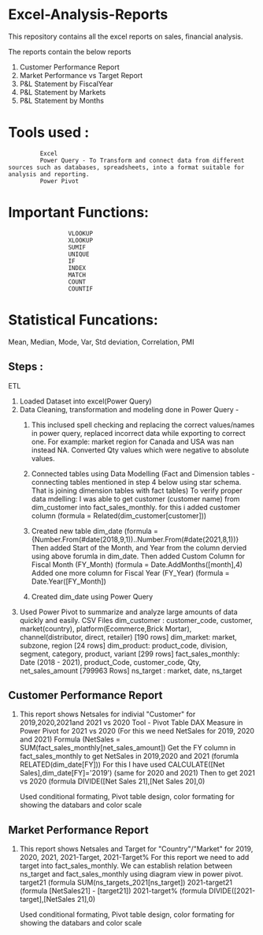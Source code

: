 # Excel-Analysis-Reports
This repository contains all the excel reports on sales, financial analysis.

The reports contain the below reports
1. Customer Performance Report
2. Market Performance vs Target Report
3. P&L Statement by FiscalYear
4. P&L Statement by Markets
5. P&L Statement by Months
   
# Tools used : 
             Excel 
             Power Query - To Transform and connect data from different sources such as databases, spreadsheets, into a format suitable for analysis and reporting. 
             Power Pivot 

# Important Functions: 
                     VLOOKUP 
                     XLOOKUP
                     SUMIF
                     UNIQUE
                     IF
                     INDEX 
                     MATCH
                     COUNT
                     COUNTIF

# Statistical Funcations: 
Mean, Median, Mode, Var, Std deviation, Correlation, PMI

## Steps : 
ETL
1. Loaded Dataset into excel(Power Query)
2. Data Cleaning, transformation and modeling done in Power Query -
   1. This inclused spell checking and replacing the correct values/names in power query, replaced incorrect data while exporting to correct one. For example: market region for Canada 
      and USA was nan instead NA. Converted Qty values which were negative to absolute values.
   2. Connected tables using Data Modelling (Fact and Dimension tables - connecting tables mentioned in step 4 below using star schema. That is joining dimension tables with fact tables)
      To verify proper data mdelling:
      I was able to get customer (customer name) from dim_customer into fact_sales_monthly.
      for this i added customer column (formula = Related(dim_customer[customer]))
   3. Created new table dim_date (formula = {Number.From(#date(2018,9,1))..Number.From(#date(2021,8,1))}
      Then added Start of the Month, and Year from the column dervied using above forumla in dim_date.
      Then added Custom Column for Fiscal Month (FY_Month) (formula = Date.AddMonths([month],4)
      Added one more column for Fiscal Year (FY_Year) (formula = Date.Year([FY_Month])
      
   5. Created dim_date using Power Query
4. Used Power Pivot to summarize and analyze large amounts of data quickly and easily.
CSV Files
dim_customer : customer_code, customer, market(country), platform(Ecommerce,Brick Mortar), channel(distributor, direct, retailer) [190 rows]
dim_market: market, subzone, region [24 rows]
dim_product: product_code, division, segment, category, product, variant [299 rows]
fact_sales_monthly: Date (2018 - 2021), product_Code, customer_code, Qty, net_sales_amount [799963 Rows]
ns_target : market, date, ns_target 

## Customer Performance Report 
1. This report shows Netsales for indivial "Customer" for 2019,2020,2021and 2021 vs 2020
   Tool - Pivot Table
   DAX Measure in Power Pivot for 2021 vs 2020 (For this we need NetSales for 2019, 2020 and 2021)
   Formula (NetSales = SUM(fact_sales_monthly[net_sales_amount])
   Get the FY column in fact_sales_monthly to get NetSales in 2019,2020 and 2021 (forumla RELATED(dim_date[FY]))
   For this I have used CALCULATE([Net Sales],dim_date[FY]='2019') (same for 2020 and 2021)
   Then to get 2021 vs 2020 (formula DIVIDE([Net Sales 21],[Net Sales 20],0)

   Used conditional formating, Pivot table design, color formating for showing the databars and color scale
      

## Market Performance Report
1. This report shows Netsales and Target for "Country"/"Market" for 2019, 2020, 2021, 2021-Target, 2021-Target%
   For this report we need to add target into fact_sales_monthly. We can establish relation between ns_target and fact_sales_monthly using diagram view in power pivot.
   target21 (formula SUM(ns_targets_2021[ns_target])
   2021-target21 (formula [NetSales21] - [target21])
   2021-target% (formula DIVIDE([2021-target],[NetSales 21],0)

   Used conditional formating, Pivot table design, color formating for showing the databars and color scale

   

